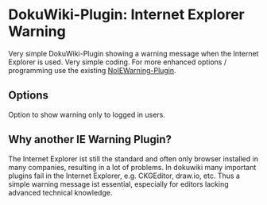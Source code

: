 # DokuWiki-Plugin: Internet Explorer Warning

Very simple DokuWiki-Plugin showing a warning message when the Internet Explorer is used. Very simple coding. For more enhanced 
options / programming use the existing [NoIEWarning-Plugin](https://www.dokuwiki.org/plugin:noiewarning).

## Options

Option to show warning only to logged in users.

## Why another IE Warning Plugin?

The Internet Explorer ist still the standard and often only browser installed in many companies, resulting in a lot of problems. In dokuwiki
many important plugins fail in the Internet Explorer, e.g. CKGEditor, draw.io, etc. Thus a simple warning message ist essential, especially
for editors lacking advanced technical knowledge.
